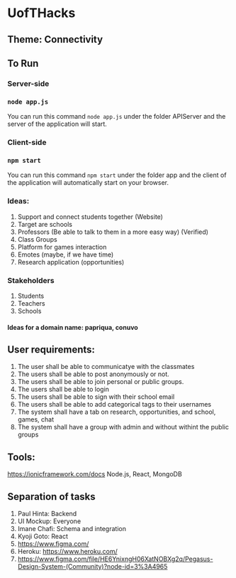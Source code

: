 # UofTHacks

## Theme: Connectivity 

## To Run

### Server-side
### `node app.js`

You can run this command `node app.js` under the folder APIServer and the server of the application will start.

### Client-side
### `npm start`

You can run this command `npm start` under the folder app and the client of the application will automatically start on your browser.

### Ideas: 
1. Support and connect students together (Website) 
  2. Target are schools 
  3. Professors (Be able to talk to them in a more easy way) (Verified) 
  4. Class Groups
  5. Platform for games interaction
  6. Emotes (maybe, if we have time) 
  7. Research application (opportunities) 

### Stakeholders 
1. Students
2. Teachers
3. Schools 

#### Ideas for a domain name: papriqua, conuvo

## User requirements:

1. The user shall be able to communicatye with the classmates 
2. The users shall be able to post anonymously or not. 
3. The users shall be able to join personal or public groups. 
4. The users shall be able to login
5. The users shall be able to sign with their school email 
6. The users shall be able to add categorical tags to their usernames 
7. The system shall have a tab on research, opportunities, and school, games, chat
8. The system shall have a group with admin and without withint the public groups


## Tools: 
https://ionicframework.com/docs 
Node.js, React, MongoDB

## Separation of tasks 
1. Paul Hinta: Backend 
2. UI Mockup: Everyone
3. Imane Chafi: Schema and integration
4. Kyoji Goto: React 
5. https://www.figma.com/ 
6. Heroku: https://www.heroku.com/
7. https://www.figma.com/file/HE6YnixngH06XatNOBXg2q/Pegasus-Design-System-(Community)?node-id=3%3A4965



